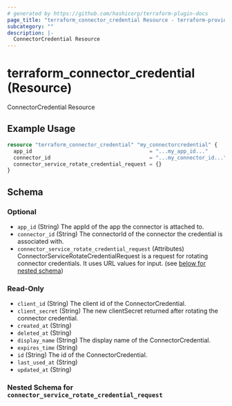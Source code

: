 ```yaml
---
# generated by https://github.com/hashicorp/terraform-plugin-docs
page_title: "terraform_connector_credential Resource - terraform-provider-conductorone"
subcategory: ""
description: |-
  ConnectorCredential Resource
---
```


# terraform_connector_credential (Resource)

ConnectorCredential Resource

## Example Usage

```terraform
resource "terraform_connector_credential" "my_connectorcredential" {
  app_id                                      = "...my_app_id..."
  connector_id                                = "...my_connector_id..."
  connector_service_rotate_credential_request = {}
}
```

<!-- schema generated by tfplugindocs -->
## Schema

### Optional

- `app_id` (String) The appId of the app the connector is attached to.
- `connector_id` (String) The connectorId of the connector the credential is associated with.
- `connector_service_rotate_credential_request` (Attributes) ConnectorServiceRotateCredentialRequest is a request for rotating connector credentials. It uses URL values for input. (see [below for nested schema](#nestedatt--connector_service_rotate_credential_request))

### Read-Only

- `client_id` (String) The client id of the ConnectorCredential.
- `client_secret` (String) The new clientSecret returned after rotating the connector credential.
- `created_at` (String)
- `deleted_at` (String)
- `display_name` (String) The display name of the ConnectorCredential.
- `expires_time` (String)
- `id` (String) The id of the ConnectorCredential.
- `last_used_at` (String)
- `updated_at` (String)

<a id="nestedatt--connector_service_rotate_credential_request"></a>
### Nested Schema for `connector_service_rotate_credential_request`
